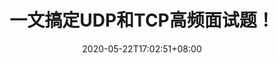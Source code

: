 ---
title: "一文搞定UDP和TCP高频面试题！"
date: 2020-05-22T17:02:51+08:00
itemurl: "https://mp.weixin.qq.com/s/vSG9CziB0XSWy_fTEDvW1w"
sites: ""
tags: ["计算机网络","tcp/ip","udp"]
draft: false
--- 